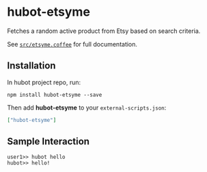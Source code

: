 # hubot-etsyme

Fetches a random active product from Etsy based on search criteria.

See [`src/etsyme.coffee`](src/etsyme.coffee) for full documentation.

## Installation

In hubot project repo, run:

`npm install hubot-etsyme --save`

Then add **hubot-etsyme** to your `external-scripts.json`:

```json
["hubot-etsyme"]
```

## Sample Interaction

```
user1>> hubot hello
hubot>> hello!
```
